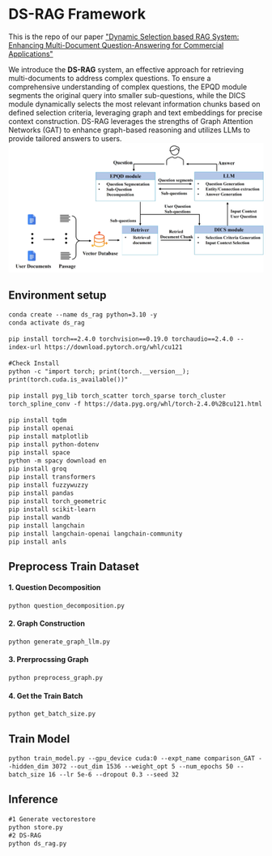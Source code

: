 # DS-RAG Framework
This is the repo of our paper ["Dynamic Selection based RAG System: Enhancing Multi-Document Question-Answering for Commercial Applications"](https://www.mdpi.com/2079-9292/14/4/659)

We introduce the **DS-RAG** system, an effective approach for retrieving multi-documents to address complex questions. To ensure a comprehensive understanding of complex questions, the EPQD module segments the original query into smaller sub-questions, while the DICS module dynamically selects the most relevant information chunks based on defined selection criteria, leveraging graph and text embeddings for precise context construction. DS-RAG leverages the strengths of Graph Attention Networks (GAT) to enhance graph-based reasoning and utilizes LLMs to provide tailored answers to users.
![MainFigure](./images/ds_rag_architecture.jpeg)



## Environment setup
```
conda create --name ds_rag python=3.10 -y
conda activate ds_rag

pip install torch==2.4.0 torchvision==0.19.0 torchaudio==2.4.0 --index-url https://download.pytorch.org/whl/cu121

#Check Install
python -c "import torch; print(torch.__version__); print(torch.cuda.is_available())"

pip install pyg_lib torch_scatter torch_sparse torch_cluster torch_spline_conv -f https://data.pyg.org/whl/torch-2.4.0%2Bcu121.html

pip install tqdm
pip install openai
pip install matplotlib
pip install python-dotenv
pip install space
python -m spacy download en
pip install groq
pip install transformers
pip install fuzzywuzzy
pip install pandas
pip install torch_geometric
pip install scikit-learn
pip install wandb
pip install langchain
pip install langchain-openai langchain-community
pip install anls
```

## Preprocess Train Dataset
#### 1. Question Decomposition

    python question_decomposition.py

#### 2. Graph Construction

    python generate_graph_llm.py

#### 3. Prerprocssing Graph

    python preprocess_graph.py

#### 4. Get the Train Batch

    python get_batch_size.py

## Train Model

    python train_model.py --gpu_device cuda:0 --expt_name comparison_GAT --hidden_dim 3072 --out_dim 1536 --weight_opt 5 --num_epochs 50 --batch_size 16 --lr 5e-6 --dropout 0.3 --seed 32

## Inference
    #1 Generate vectorestore
    python store.py
    #2 DS-RAG
    python ds_rag.py

